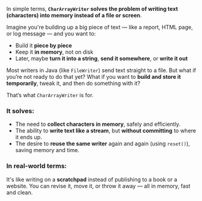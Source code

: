 In simple terms, **`CharArrayWriter` solves the problem of writing text (characters) into memory instead of a file or screen**.

Imagine you're building up a big piece of text — like a report, HTML page, or log message — and you want to:

- Build it **piece by piece**
- Keep it **in memory**, not on disk
- Later, maybe **turn it into a string**, **send it somewhere**, or **write it out**

Most writers in Java (like `FileWriter`) send text straight to a file. But what if you’re not ready to do that yet? What if you want to **build and store it temporarily**, tweak it, and then do something with it?

That’s what `CharArrayWriter` is for.

### It solves:
- The need to **collect characters in memory**, safely and efficiently.
- The ability to **write text like a stream**, but **without committing** to where it ends up.
- The desire to **reuse the same writer** again and again (using `reset()`), saving memory and time.

### In real-world terms:
It's like writing on a **scratchpad** instead of publishing to a book or a website. You can revise it, move it, or throw it away — all in memory, fast and clean.